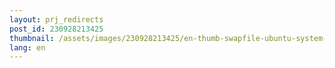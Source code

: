```yaml
---
layout: prj_redirects
post_id: 230928213425
thumbnail: /assets/images/230928213425/en-thumb-swapfile-ubuntu-system-monitor.png
lang: en
---
```

